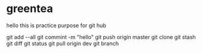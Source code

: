 # greentea

hello this is practice purpose for git hub

git add --all
git commint -m "hello"
git push origin master
git clone <path>
git stash 
git diff
git status 
git pull origin dev
git branch
